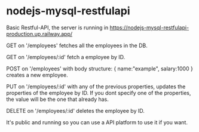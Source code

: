 # nodejs-mysql-restfulapi
Basic Restful-API, the server is running in https://nodejs-mysql-restfulapi-production.up.railway.app/

GET on '/employees' fetches all the employees in the DB.

GET on '/employees/:id' fetch a employee by ID.

POST on '/employees' with body structure: { name:"example", salary:1000 } creates a new employee.

PUT on '/employees/:id' with any of the previous properties, updates the properties of the employee by ID. If you dont specify one of the properties, the value will be the one that already has.

DELETE on '/employees/:id' deletes the employee by ID.


It's public and running so you can use a API platform to use it if you want.
